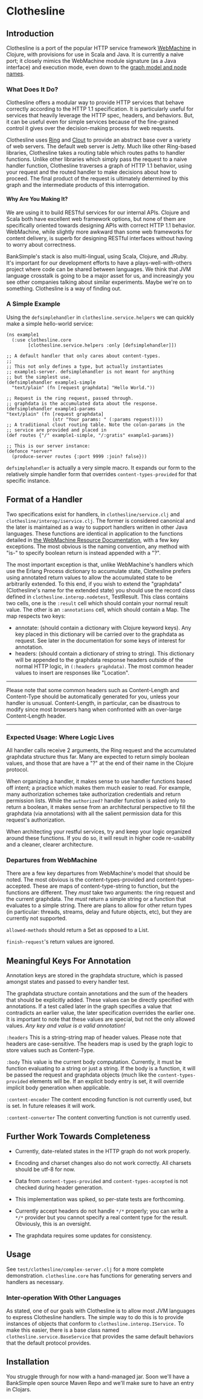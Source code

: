 # Clothesline

## Introduction ##

Clothesline is a port of the popular HTTP service framework
[WebMachine](http://bitbucket.org/justin/webmachine/wiki/Home) in
Clojure, with provisions for use in Scala and Java. It is currently a
naive port; it closely mimics the WebMachine module signature (as a
Java interface) and execution mode, even down to the [graph model and
node names](http://webmachine.basho.com/diagram.html).

### What Does It Do? ###

Clothesline offers a modular way to provide HTTP services that behave correctly
according to the HTTP 1.1 specification. It is particularly useful for services
that heavily leverage the HTTP spec, headers, and behaviors. But, it can be
useful even for simple services because of the fine-grained control it
gives over the decision-making process for web requests.

Clothesline uses [Ring](http://github.com/mmcgrana/ring) and
[Clout](http://github.com/weavejester/clout) to provide an abstract
base over a variety of web servers. The default web server is
Jetty. Much like other Ring-based libraries, Clothesline takes a
routing table which routes paths to handler functions. Unlike other libraries which
simply pass the request to a naive handler function, Clothesline
traverses a graph of HTTP 1.1 behavior, using your request and the
routed handler to make decisions about how to proceed. The
final product of the request is ultimately determined by this graph and
the intermediate products of this interrogation.


#### Why Are You Making It? ####

We are using it to build RESTful services for our internal
APIs. Clojure and Scala both have excellent web framework options, but
none of them are specifically oriented towards designing APIs with correct
HTTP 1.1 behavior. WebMachine, while slightly more awkward than some
web frameworks for content delivery, is superb for designing RESTful
interfaces without having to worry about correctness.

BankSimple's stack is also multi-lingual, using Scala, Clojure, and
JRuby. It's important for our development efforts to have a plays-well-with-others project where code can be shared between languages. We think that JVM language crosstalk is going to
be a major asset for us, and increasingly you see other
companies talking about similar experiments. Maybe we're on to
something. Clothesline is a way of finding out.

### A Simple Example ###

Using the `defsimplehandler` in `clothesline.service.helpers` we can
quickly make a simple hello-world service:

    (ns example1
      (:use clothesline.core
            [clothesline.service.helpers :only [defsimplehandler]])

    ;; A default handler that only cares about content-types.
    ;;
    ;; This not only defines a type, but actually instantiates
    ;; example1-server. defsimplehandler is not meant for anything
    ;; but the simplest use.
    (defsimplehandler example1-simple
      "text/plain" (fn [request graphdata] "Hello World."))

    ;; Request is the ring request, passed through.
    ;; graphdata is the accumulated data about the response.
    (defsimplehandler example1-params
    "text/plain" (fn [request graphdata]
                     (str "Your params: " (:params request))))
    ;; A traditional clout routing table. Note the colon-params in the
    ;; service are provided and placed in
    (def routes {"/" example1-simple, "/:gratis" example1-params})

    ;; This is our server instance:
    (defonce *server*
      (produce-server routes {:port 9999 :join? false}))

`defsimplehandler` is actually a very simple macro. It expands our form
to the relatively simple handler form that overrides
`content-types-provided` for that specific instance.

## Format of a Handler ##

Two specifications exist for handlers, in `clothesline/service.clj`
and `clothesline/interop/iservice.clj`. The former is considered
canonical and the later is maintained as a way to support handlers
written in other Java languages. These functions are identical in
application to the functions detailed in
[the WebMachine Resource Documentation](http://webmachine.basho.com/resources.html),
with a few key exceptions. The most obvious is the naming convention,
any method with "is-" to specify boolean return is instead appended
with a "?".

The most important exception is that, unlike WebMachine's handlers
which use the Erlang Process dictionary to accumulate state,
Clothesline prefers using annotated return values to allow the
accumulated state to be arbitrarily extended. To this end, if you wish
to extend the "graphdata" (Clothesline's name for the extended state)
you should use the record class defined in
`clothesline.interop.nodetest`, TestResult. This class contains two
cells, one is the `:result` cell which should contain your normal
result value. The other is an `:annotations` cell, which should contain
a Map. The map respects two keys:

* annotate: (should contain a dictionary with Clojure keyword
  keys). Any key placed in this
  dictionary will be carried over to the graphdata as request. See
  later in the documentation for some keys of interest for annotation.
* headers: (should contain a dictionary of string to string). This
  dictionary will be appended to the graphdata response headers
  outside of the normal HTTP logic, in
  `(:headers graphdata)`. The most common header values to insert are
  responses like "Location".

-----
Please note that some common headers such as Content-Length and
Content-Type should be automatically generated for you, unless your
handler is unusual. Content-Length, in particular, can be disastrous
to modify since most browsers hang  when confronted with an
over-large Content-Length header.

-----

### Expected Usage: Where Logic Lives ###

All handler calls receive 2 arguments, the Ring request and the
accumulated graphdata structure thus far. Many are expected to return
simply boolean values, and those that are have a "?" at the end of
their name in the Clojure protocol.

When organizing a handler, it makes sense to use handler functions
based off intent; a practice which makes them much easier to read. For
example, many authorization schemes take authorization credentials and
return permission lists. While the `authorized?` handler function is
asked only to return a boolean, it makes sense from an architectural
perspective to fill the graphdata (via annotations) with all the
salient permission data for this request's authorization.

When architecting your restful services, try and keep your logic
organized around these functions. If you do so, it will result in
higher code re-usability and a cleaner, clearer architecture.

### Departures from WebMachine ###

There are a few key departures from WebMachine's model that should be
noted. The most obvious is the content-types-provided and
content-types-accepted. These are maps of content-type-string to
function, but the functions are different. They *must* take two
arguments: the ring request and the current graphdata. The *must*
return a simple string or a function that evaluates to a simple string.
There are plans to allow for other return types (in particular: threads, streams, delay and future objects,
etc), but they are currently not supported.

`allowed-methods` should return a Set as opposed to a List.

`finish-request`'s return values are ignored.


## Meaningful Keys For Annotation ##

Annotation keys are stored in the graphdata structure, which is passed
amongst states and passed to every handler test.

The graphdata structure contain annotations and the sum of the headers
that should be explicitly added. These values can be directly
specified with annotations. If a test called later in the graph specifies a value that
contradicts an earlier value, the later specification overrides the
earlier one. It is important to note that these values are special,
but not the only allowed values. *Any key and value is a valid
annotation!*

`:headers` This is a string-string map of header values. Please note
that headers are case-sensitive. The headers map is used by the graph
logic to store values such as Content-Type.

`:body` This value is the current body computation. Currently, it must
be function evaluating to a string or just a string. If the body is a
function, it will be passed the request and graphdata objects (much
like the `content-types-provided` elements will be. If an explicit
body entry is set, it will override implicit body generation when applicable.

`:content-encoder` The content encoding function is not currently
used, but is set. In future releases it will work.

`:content-converter` The content converting function is not currently
used.


## Further Work Towards Completeness ##

* Currently, date-related states in the HTTP graph do not work
properly.

* Encoding and charset changes also do not work correctly. All charsets
should be utf-8 for now.

* Data from `content-types-provided` and `content-types-accepted` is
  not checked during header generation.

* This implementation was spiked, so per-state tests are forthcoming.

* Currently accept headers do not handle `*/*` properly; you can write
  a `*/*` provider but you cannot specify a real content type for the
  result. Obviously, this is an oversight.

* The graphdata requires some updates for consistency.


## Usage

See `test/clothesline/complex-server.clj` for a more complete
demonstration. `clothesline.core` has functions for generating servers
and handlers as necessary.

### Inter-operation With Other Languages ###

As stated, one of our goals with Clothesline is to allow most JVM
languages to express Clothesline handlers. The simple way to do this
is to provide instances of objects that conform to
`clothesline.interop.IService.` To make this easier, there is a base
class named `clothesline.service.BaseService` that provides the same
default behaviors that the default protocol provides.

## Installation

You struggle through for now with a hand-managed jar. Soon we'll have
a BankSimple open source Maven Repo and we'll make sure to have an
entry in Clojars.

